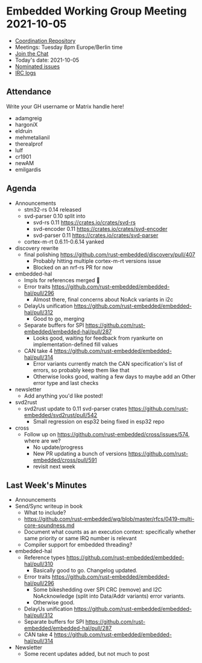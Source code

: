 # Embedded Working Group Meeting 2021-10-05

* [Coordination Repository]
* Meetings: Tuesday 8pm Europe/Berlin time
* [Join the Chat]
* Today's date: 2021-10-05
* [Nominated issues](https://github.com/search?q=org%3Arust-embedded+label%3Anominated+is%3Aopen&type=Issues)
* [IRC logs]

[Coordination Repository]: https://github.com/rust-embedded/wg
[Join the Chat]: https://riot.im/app/#/room/#rust-embedded:matrix.org
[IRC logs]: https://libera.irclog.whitequark.org/rust-embedded/2021-10-05

## Attendance

Write your GH username or Matrix handle here!

* adamgreig
* hargoniX
* eldruin
* mehmetalianil
* therealprof
* lulf
* cr1901
* newAM
* emilgardis

## Agenda

* Announcements
    * stm32-rs 0.14 released
    * svd-parser 0.10 split into
        * svd-rs 0.11 https://crates.io/crates/svd-rs
        * svd-encoder 0.11 https://crates.io/crates/svd-encoder
        * svd-parser 0.11 https://crates.io/crates/svd-parser
    * cortex-m-rt 0.6.11-0.6.14 yanked
* discovery rewrite
    * final polishing https://github.com/rust-embedded/discovery/pull/407
        * Probably hitting multiple cortex-m-rt versions issue
        * Blocked on an nrf-rs PR for now
* embedded-hal
    * Impls for references merged :tada:
    * Error traits https://github.com/rust-embedded/embedded-hal/pull/296
        * Almost there, final concerns about NoAck variants in i2c
    * DelayUs unification https://github.com/rust-embedded/embedded-hal/pull/312
        * Good to go, merging
    * Separate buffers for SPI https://github.com/rust-embedded/embedded-hal/pull/287
        * Looks good, waiting for feedback from ryankurte on implementation-defined fill values
    * CAN take 4 https://github.com/rust-embedded/embedded-hal/pull/314
        * Error variants currently match the CAN specification's list of errors, so probably keep them like that
        * Otherwise looks good, waiting a few days to maybe add an Other error type and last checks
* newsletter
    * Add anything you'd like posted!
* svd2rust
    * svd2rust update to 0.11 svd-parser crates https://github.com/rust-embedded/svd2rust/pull/542
        * Small regression on esp32 being fixed in esp32 repo
* cross
    * Follow up on https://github.com/rust-embedded/cross/issues/574, where are we?
        * No update/progress
        * New PR updating a bunch of versions https://github.com/rust-embedded/cross/pull/591
        * revisit next week

## Last Week's Minutes

* Announcements
* Send/Sync writeup in book
    * What to include?
    * https://github.com/rust-embedded/wg/blob/master/rfcs/0419-multi-core-soundness.md
    * Document what counts as an execution context: specifically whether same priority or same IRQ number is relevant
    * Compiler support for embedded threading?
* embedded-hal
    * Reference types https://github.com/rust-embedded/embedded-hal/pull/310
        * Basically good to go. Changelog updated.
    * Error traits https://github.com/rust-embedded/embedded-hal/pull/296
        * Some bikeshedding over SPI CRC (remove) and I2C NoAcknowledge (split into Data/Addr variants) error variants.
        * Otherwise good.
    * DelayUs unification https://github.com/rust-embedded/embedded-hal/pull/312
    * Separate buffers for SPI https://github.com/rust-embedded/embedded-hal/pull/287
    * CAN take 4 https://github.com/rust-embedded/embedded-hal/pull/314
* Newsletter
    * Some recent updates added, but not much to post
